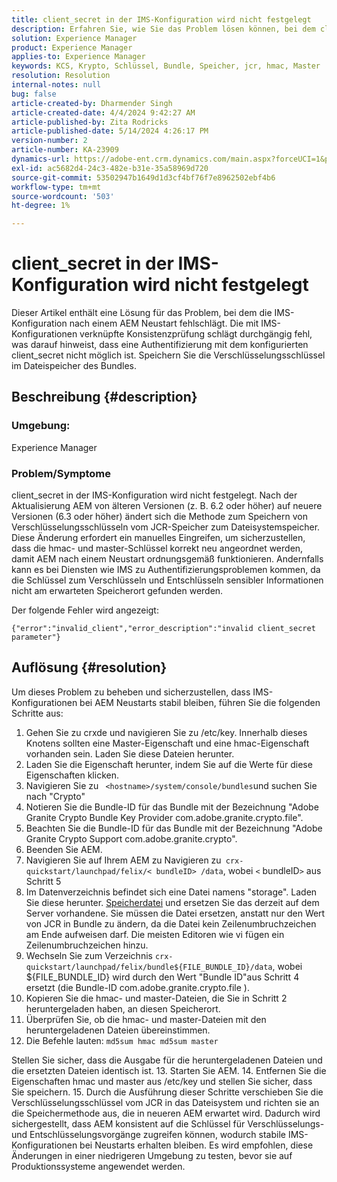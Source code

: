 ```yaml
---
title: client_secret in der IMS-Konfiguration wird nicht festgelegt
description: Erfahren Sie, wie Sie das Problem lösen können, bei dem client_secret in der IMS-Konfiguration nicht festgelegt wird. Speichern Sie die Verschlüsselungsschlüssel im Dateispeicher des Bundles.
solution: Experience Manager
product: Experience Manager
applies-to: Experience Manager
keywords: KCS, Krypto, Schlüssel, Bundle, Speicher, jcr, hmac, Master
resolution: Resolution
internal-notes: null
bug: false
article-created-by: Dharmender Singh
article-created-date: 4/4/2024 9:42:27 AM
article-published-by: Zita Rodricks
article-published-date: 5/14/2024 4:26:17 PM
version-number: 2
article-number: KA-23909
dynamics-url: https://adobe-ent.crm.dynamics.com/main.aspx?forceUCI=1&pagetype=entityrecord&etn=knowledgearticle&id=e9786ba5-67f2-ee11-904b-6045bd04ed02
exl-id: ac5682d4-24c3-482e-b31e-35a58969d720
source-git-commit: 53502947b1649d1d3cf4bf76f7e8962502ebf4b6
workflow-type: tm+mt
source-wordcount: '503'
ht-degree: 1%

---
```


# client_secret in der IMS-Konfiguration wird nicht festgelegt


Dieser Artikel enthält eine Lösung für das Problem, bei dem die IMS-Konfiguration nach einem AEM Neustart fehlschlägt. Die mit IMS-Konfigurationen verknüpfte Konsistenzprüfung schlägt durchgängig fehl, was darauf hinweist, dass eine Authentifizierung mit dem konfigurierten client_secret nicht möglich ist. Speichern Sie die Verschlüsselungsschlüssel im Dateispeicher des Bundles.

## Beschreibung {#description}


### Umgebung:

Experience Manager

### Problem/Symptome

client_secret in der IMS-Konfiguration wird nicht festgelegt.
Nach der Aktualisierung AEM von älteren Versionen (z. B. 6.2 oder höher) auf neuere Versionen (6.3 oder höher) ändert sich die Methode zum Speichern von Verschlüsselungsschlüsseln vom JCR-Speicher zum Dateisystemspeicher. Diese Änderung erfordert ein manuelles Eingreifen, um sicherzustellen, dass die hmac- und master-Schlüssel korrekt neu angeordnet werden, damit AEM nach einem Neustart ordnungsgemäß funktionieren. Andernfalls kann es bei Diensten wie IMS zu Authentifizierungsproblemen kommen, da die Schlüssel zum Verschlüsseln und Entschlüsseln sensibler Informationen nicht am erwarteten Speicherort gefunden werden.

Der folgende Fehler wird angezeigt:


```
{"error":"invalid_client","error_description":"invalid client_secret parameter"}
```



## Auflösung {#resolution}


Um dieses Problem zu beheben und sicherzustellen, dass IMS-Konfigurationen bei AEM Neustarts stabil bleiben, führen Sie die folgenden Schritte aus:

1. Gehen Sie zu crxde und navigieren Sie zu /etc/key. Innerhalb dieses Knotens sollten eine Master-Eigenschaft und eine hmac-Eigenschaft vorhanden sein. Laden Sie diese Dateien herunter.
2. Laden Sie die Eigenschaft herunter, indem Sie auf die Werte für diese Eigenschaften klicken.
3. Navigieren Sie zu ` <hostname>/system/console/bundles`und suchen Sie nach &quot;Crypto&quot;
4. Notieren Sie die Bundle-ID für das Bundle mit der Bezeichnung &quot;Adobe Granite Crypto Bundle Key Provider com.adobe.granite.crypto.file&quot;.
5. Beachten Sie die Bundle-ID für das Bundle mit der Bezeichnung &quot;Adobe Granite Crypto Support com.adobe.granite.crypto&quot;.
6. Beenden Sie AEM.
7. Navigieren Sie auf Ihrem AEM zu Navigieren zu` crx-quickstart/launchpad/felix/< bundleID> /data`, wobei `<`  bundleID`>`  aus Schritt 5
8. Im Datenverzeichnis befindet sich eine Datei namens &quot;storage&quot;. Laden Sie diese herunter. [Speicherdatei](https://raw.githubusercontent.com/cqsupport/fix-instructions/master/move-crypto-keys/storage) und ersetzen Sie das derzeit auf dem Server vorhandene. Sie müssen die Datei ersetzen, anstatt nur den Wert von JCR in Bundle zu ändern, da die Datei kein Zeilenumbruchzeichen am Ende aufweisen darf. Die meisten Editoren wie vi fügen ein Zeilenumbruchzeichen hinzu.
9. Wechseln Sie zum Verzeichnis `crx-quickstart/launchpad/felix/bundle${FILE_BUNDLE_ID}/data`, wobei ${FILE_BUNDLE_ID} wird durch den Wert &quot;Bundle ID&quot;aus Schritt 4 ersetzt (die Bundle-ID com.adobe.granite.crypto.file ).
10. Kopieren Sie die hmac- und master-Dateien, die Sie in Schritt 2 heruntergeladen haben, an diesen Speicherort.
11. Überprüfen Sie, ob die hmac- und master-Dateien mit den heruntergeladenen Dateien übereinstimmen.
12. Die Befehle lauten: `md5sum hmac md5sum master` 

   Stellen Sie sicher, dass die Ausgabe für die heruntergeladenen Dateien und die ersetzten Dateien identisch ist.
13. Starten Sie AEM.
14. Entfernen Sie die Eigenschaften hmac und master aus /etc/key und stellen Sie sicher, dass Sie speichern.
15. Durch die Ausführung dieser Schritte verschieben Sie die Verschlüsselungsschlüssel vom JCR in das Dateisystem und richten sie an die Speichermethode aus, die in neueren AEM erwartet wird. Dadurch wird sichergestellt, dass AEM konsistent auf die Schlüssel für Verschlüsselungs- und Entschlüsselungsvorgänge zugreifen können, wodurch stabile IMS-Konfigurationen bei Neustarts erhalten bleiben. Es wird empfohlen, diese Änderungen in einer niedrigeren Umgebung zu testen, bevor sie auf Produktionssysteme angewendet werden.
